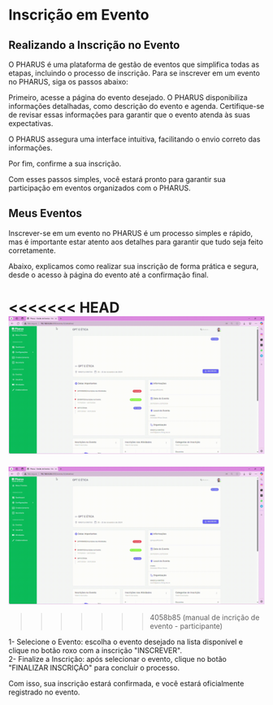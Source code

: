 # Inscrição em Evento

## Realizando a Inscrição no Evento

O PHARUS é uma plataforma de gestão de eventos que simplifica todas as etapas, incluindo o processo de inscrição. Para se inscrever em um evento no PHARUS, siga os passos abaixo:

Primeiro, acesse a página do evento desejado. O PHARUS disponibiliza informações detalhadas, como descrição do evento e agenda. Certifique-se de revisar essas informações para garantir que o evento atenda às suas expectativas.

O PHARUS assegura uma interface intuitiva, facilitando o envio correto das informações.

Por fim, confirme a sua inscrição.

Com esses passos simples, você estará pronto para garantir sua participação em eventos organizados com o PHARUS.
## Meus Eventos

Inscrever-se em um evento no PHARUS é um processo simples e rápido, mas é importante estar atento aos detalhes para garantir que tudo seja feito corretamente.                                                    

Abaixo, explicamos como realizar sua inscrição de forma prática e segura, desde o acesso à página do evento até a confirmação final.

<<<<<<< HEAD
![Realizar Inscrição em Evento](../participantes/images/RealizarInscricao.gif)
=======
![Realizar Inscrição em Evento](../images/RealizarInscricao.gif)
>>>>>>> 4058b85 (manual de incrição de evento - participante)

1- Selecione o Evento: escolha o evento desejado na lista disponível e clique no botão roxo com a inscrição "INSCREVER".                                                                               
2- Finalize a Inscrição: após selecionar o evento, clique no botão "FINALIZAR INSCRIÇÃO" para concluir o processo.                                                                           

Com isso, sua inscrição estará confirmada, e você estará oficialmente registrado no evento.                                               
